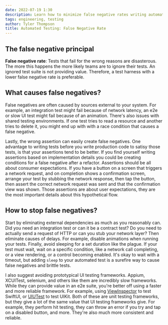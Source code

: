 ```yaml
---
date: 2022-07-19 1:30
description: Learn how to minimize false negative rates writing automated tests. Learn about the different processes and tools that can help with a low false negative rate.
tags: engineering, testing
author: Tyler Thompson
title: Automated Testing: False Negative Rate
---
```


## The false negative principal
**False negative rate**: Tests that fail for the wrong reasons are disasterous. The more this happens the more likely teams are to ignore their tests. An ignored test suite is not providing value. Therefore, a test harness with a lower false negative rate is preferable.

## What causes false negatives?
False negatives are often caused by sources external to your system. For example, an integration test might fail because of network latency, an e2e or slow UI test might fail because of an animation. There's also issues with shared testing environments. If one test tries to read a resource and another tries to delete it, you might end up with with a race condition that causes a false negative.

Lastly, the wrong assertion can easily create false negatives. One advantage to writing tests before you write production code to satisy those tests, is that your assertions tend to be better. If you find yourself writing assertions based on implementation details you could be creating conditions for a false negative after a refactor. Assertions should be all about consumer expectations. If you have a button on a screen that triggers a network request, and on completion shows a confirmation screen, arrange your test by stubbing the network response, then tap the button, then assert the correct network request was sent and that the confirmation view was shown. Those assertions are about user expectations, they are the most important details about this hypothetical flow.

## How to stop false negatives?
Start by eliminating external dependencies as much as you reasonably can. Did you need an integration test or can it be a contract test? Do you need to actually send a request of HTTP or can you stub your network layer? Then eliminate causes of delays. For example, disable animations when running your tests. Finally, avoid sleeping for a set duration like the plague. If your test must wait, wait on a specific condition, like a network call completing, or a view rendering, or a control becoming enabled. It's okay to wait with a timeout, but adding `sleep` to your automated test is a surefire way to cause false negatives and brittle tests.

I also suggest avoiding prototypical UI testing frameworks. Appium, XCUITest, selenium, and others like them are incredibly slow frameworks. While they can provide value in an e2e suite, you're better off using a faster and more reliable framework. For example, using [ViewInspector](https://github.com/nalexn/ViewInspector) to test SwiftUI, or [UIUTest](https://github.com/nallick/UIUTest) to test UIKit. Both of these are unit testing frameworks, but they give a lot of the same value that UI testing frameworks give. For example, they perform hit testing, they can throw an error if you try and tap on a disabled button, and more. They're also much more consistent and reliable.